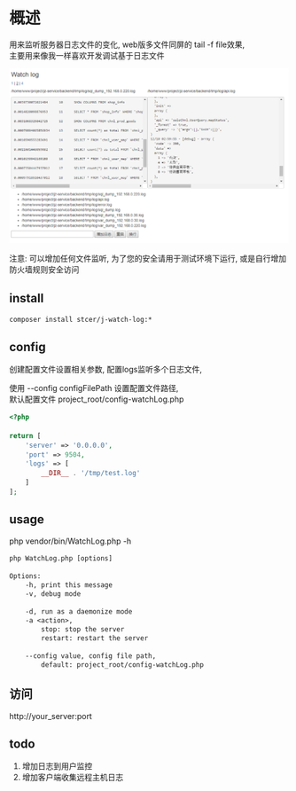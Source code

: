 # 概述

用来监听服务器日志文件的变化, web版多文件同屏的 tail -f file效果,  
主要用来像我一样喜欢开发调试基于日志文件

![](example.png)

注意: 可以增加任何文件监听, 为了您的安全请用于测试环境下运行, 或是自行增加防火墙规则安全访问

## install

```
composer install stcer/j-watch-log:*
```

## config

创建配置文件设置相关参数, 配置logs监听多个日志文件, 

使用 --config configFilePath 设置配置文件路径,  
默认配置文件 project_root/config-watchLog.php

```php
<?php

return [
    'server' => '0.0.0.0',
    'port' => 9504,
    'logs' => [
        __DIR__ . '/tmp/test.log'
    ]
];
```

## usage

php vendor/bin/WatchLog.php -h

```
php WatchLog.php [options]

Options:
    -h, print this message
    -v, debug mode
    
    -d, run as a daemonize mode
    -a <action>, 
        stop: stop the server 
        restart: restart the server
    
    --config value, config file path, 
        default: project_root/config-watchLog.php

```

## 访问

http://your_server:port


## todo

1. 增加日志到用户监控
1. 增加客户端收集远程主机日志